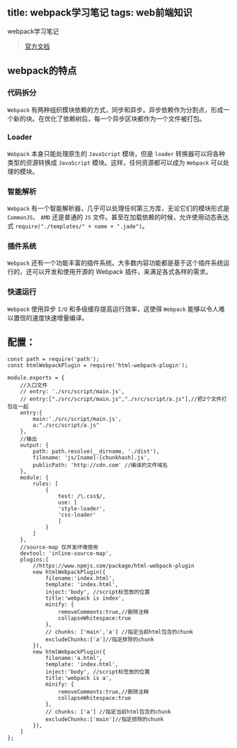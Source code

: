 title: webpack学习笔记
tags: web前端知识
---
webpack学习笔记
<!-- more -->

>[官方文档](https://doc.webpack-china.org/guides/getting-started/)

## webpack的特点

### 代码拆分

`Webpack` 有两种组织模块依赖的方式，同步和异步。异步依赖作为分割点，形成一个新的块。在优化了依赖树后，每一个异步区块都作为一个文件被打包。

### Loader

`Webpack` 本身只能处理原生的 `JavaScript` 模块，但是 `loader` 转换器可以将各种类型的资源转换成 `JavaScript` 模块。这样，任何资源都可以成为 `Webpack` 可以处理的模块。

### 智能解析

`Webpack` 有一个智能解析器，几乎可以处理任何第三方库，无论它们的模块形式是 `CommonJS`、 `AMD` 还是普通的 `JS` 文件。甚至在加载依赖的时候，允许使用动态表达式 `require("./templates/" + name + ".jade")`。

### 插件系统

`Webpack` 还有一个功能丰富的插件系统。大多数内容功能都是基于这个插件系统运行的，还可以开发和使用开源的 Webpack 插件，来满足各式各样的需求。

### 快速运行

`Webpack` 使用异步 `I/O` 和多级缓存提高运行效率，这使得 `Webpack` 能够以令人难以置信的速度快速增量编译。


## 配置：
```
const path = require('path');
const htmlWebpackPlugin = require('html-webpack-plugin');

module.exports = {
    //入口文件
    // entry: './src/script/main.js',
    // entry:["./src/script/main.js","./src/script/a.js"],//把2个文件打包在一起
    entry:{
        main:'./src/script/main.js',
        a:"./src/script/a.js"
    },
    //输出
    output: {
        path: path.resolve(__dirname, './dist'),
        filename: 'js/[name]-[chunkhash].js',
        publicPath: 'http://cdn.com' //编译的文件域名
    },
    module: {
        rules: [
            {
                test: /\.css$/,
                use: [
                'style-loader',
                'css-loader'
                ]
            }
        ]
    },
    //source-map 仅开发环境使用
    devtool: 'inline-source-map',
    plugins:[
        //https://www.npmjs.com/package/html-webpack-plugin
        new htmlWebpackPlugin({
            filename:'index.html',
            template: 'index.html',
            inject:'body', //script标签放的位置
            title:'webpack is index',
            minify: {
                removeComments:true,//删除注释
                collapseWhitespace:true
            },
            // chunks: ['main','a'] //指定当前html包含的chunk
            excludeChunks:['a']//指定排除的chunk
        }),
        new htmlWebpackPlugin({
            filename:'a.html',
            template: 'index.html',
            inject:'body', //script标签放的位置
            title:'webpack is a',
            minify: {
                removeComments:true,//删除注释
                collapseWhitespace:true
            },
            // chunks: ['a'] //指定当前html包含的chunk
            excludeChunks:['main']//指定排除的chunk
        }),
    ]
};
```